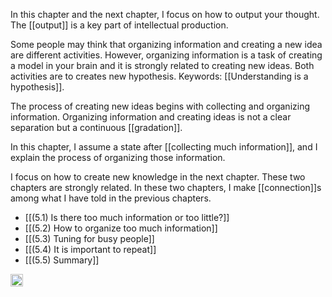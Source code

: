 
In this chapter and the next chapter, I focus on how to output your thought. The [[output]] is a key part of intellectual production.

Some people may think that organizing information and creating a new idea are different activities. However, organizing information is a task of creating a model in your brain and it is strongly related to creating new ideas. Both activities are to creates new hypothesis. Keywords: [[Understanding is a hypothesis]].

The process of creating new ideas begins with collecting and organizing information. Organizing information and creating ideas is not a clear separation but a continuous [[gradation]].

In this chapter, I assume a state after [[collecting much information]], and I explain the process of organizing those information.

I focus on how to create new knowledge in the next chapter. These two chapters are strongly related. In these two chapters, I make [[connection]]s among what I have told in the previous chapters.

- [[(5.1) Is there too much information or too little?]]
- [[(5.2) How to organize too much information]]
- [[(5.3) Tuning for busy people]]
- [[(5.4) It is important to repeat]]
- [[(5.5) Summary]]

<img src='https://scrapbox.io/api/pages/nishio/en/icon' alt='en.icon' height="19.5"/>
